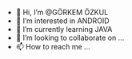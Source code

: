 - 👋 Hi, I’m @GÖRKEM ÖZKUL
- 👀 I’m interested in ANDROID
- 🌱 I’m currently learning JAVA
- 💞️ I’m looking to collaborate on ...
- 📫 How to reach me ...

<!---
ozkulg06/ozkulg06 is a ✨ special ✨ repository because its `README.md` (this file) appears on your GitHub profile.
You can click the Preview link to take a look at your changes.
--->

